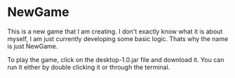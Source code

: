 # NewGame
This is a new game that I am creating. I don't exactly know what it is about myself, I am just currently developing 
some basic logic. Thats why the name is just NewGame.

To play the game, click on the desktop-1.0.jar file and download it.
You can run it either by double clicking it or through the terminal.
